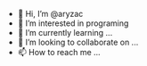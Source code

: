 - 👋 Hi, I’m @aryzac
- 👀 I’m interested in programing
- 🌱 I’m currently learning ...
- 💞️ I’m looking to collaborate on ...
- 📫 How to reach me ...

<!---
aryzac/aryzac is a ✨ special ✨ repository because its `README.md` (this file) appears on your GitHub profile.
You can click the Preview link to take a look at your changes.
--->
